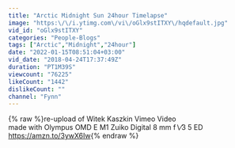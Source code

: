 ```yaml
---
title: "Arctic Midnight Sun 24hour Timelapse"
image: "https:\/\/i.ytimg.com\/vi\/oGlx9stITXY\/hqdefault.jpg"
vid_id: "oGlx9stITXY"
categories: "People-Blogs"
tags: ["Arctic","Midnight","24hour"]
date: "2022-01-15T08:51:04+03:00"
vid_date: "2018-04-24T17:37:49Z"
duration: "PT1M39S"
viewcount: "76225"
likeCount: "1442"
dislikeCount: ""
channel: "Fynn"
---
```

{% raw %}re-upload of Witek Kaszkin Vimeo Video<br />made with Olympus OMD E M1   Zuiko Digital 8 mm f∖⁄3 5 ED<br /><a rel="nofollow" target="blank" href="https://amzn.to/3ywX6Iw">https://amzn.to/3ywX6Iw</a>{% endraw %}
